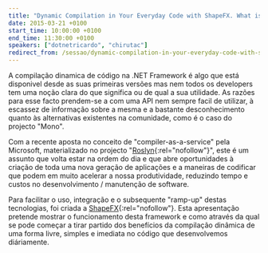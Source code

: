 ```yaml
---
title: "Dynamic Compilation in Your Everyday Code with ShapeFX. What is it and why should you care"
date: 2015-03-21 +0100
start_time: 10:00:00 +0100
end_time: 11:30:00 +0100
speakers: ["dotnetricardo", "chirutac"]
redirect_from: /sessao/dynamic-compilation-in-your-everyday-code-with-shapefx-what-is-it-and-why-should-you-care/
---
```

A compilação dinamica de código na .NET Framework é algo que está disponivel desde as suas primeiras versões mas nem todos os developers tem uma noção clara do que significa ou de qual a sua utilidade. As razões para esse facto prendem-se a com uma API nem sempre facil de utilizar, à escassez de informação sobre a mesma e a bastante desconhecimento quanto às  alternativas existentes na comunidade, como é o caso do projecto "Mono".

Com a recente aposta no conceito de "compiler-as-a-service" pela Microsoft, materializado no projecto "[Roslyn][1]{:rel="nofollow"}", este é um assunto que volta estar na ordem do dia e que abre oportunidades à criação de toda uma nova geração de aplicações e a maneiras de codificar que podem em muito acelerar a nossa produtividade, reduzindo tempo e custos no desenvolvimento / manutenção de software.

Para facilitar o uso, integração e o subsequente "ramp-up" destas tecnologias, foi criada a [ShapeFX][2]{:rel="nofollow"}.  Esta apresentação pretende mostrar o funcionamento desta framework e como através da qual se pode começar a tirar partido dos benefícios da compilação dinâmica de uma forma livre, simples e imediata no código que desenvolvemos diáriamente.

[1]: https://github.com/dotnet/roslyn
[2]: http://shapeframework.net


